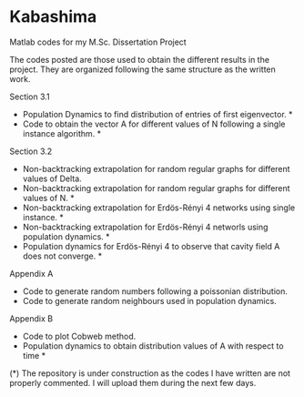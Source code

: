 # Kabashima
Matlab codes for my M.Sc. Dissertation Project

The codes posted are those used to obtain the different results in the project. They are organized following the same structure as the written work.

Section 3.1
- Population Dynamics to find distribution of entries of first eigenvector. *
- Code to obtain the vector A for different values of N following a single instance algorithm. *

Section 3.2
- Non-backtracking extrapolation for random regular graphs for different values of Delta.
- Non-backtracking extrapolation for random regular graphs for different values of N. *
- Non-backtracking extrapolation for Erdös-Rényi 4 networks using single instance. *
- Non-backtracking extrapolation for Erdös-Rényi 4 networls using population dynamics. *
- Population dynamics for Erdös-Rényi 4 to observe that cavity field A does not converge. *

Appendix A
- Code to generate random numbers following a poissonian distribution.
- Code to generate random neighbours used in population dynamics.

Appendix B
- Code to plot Cobweb method.
- Population dynamics to obtain distribution values of A with respect to time *

(*) The repository is under construction as the codes I have written are not properly commented. I will upload them during the next few days.
